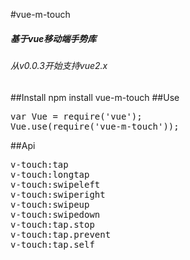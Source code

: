 #vue-m-touch
 <h5>基于vue移动端手势库</h5>
 <h6>从v0.0.3开始支持vue2.x</h6>
##Install
npm install vue-m-touch
##Use
<pre>
var Vue = require('vue');
Vue.use(require('vue-m-touch'));
</pre>
##Api
<pre>
v-touch:tap
v-touch:longtap
v-touch:swipeleft
v-touch:swiperight
v-touch:swipeup
v-touch:swipedown
v-touch:tap.stop
v-touch:tap.prevent
v-touch:tap.self
</pre>